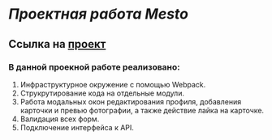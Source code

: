# *Проектная работа Mesto*

## Ссылка на [проект](https://s0ldier3style.github.io/mesto-project-ff/ "Mesto")

### **В данной проекной работе реализовано:**
1. Инфраструктурное окружение с помощью Webpack.
2. Струкрутирование кода на отдельные модули.
3. Работа модальных окон редактирования профиля, добавления карточки и превью фотографии, а также действие лайка на карточке.
4. Валидация всех форм.
5. Подключение интерфейса к API.
